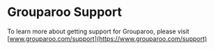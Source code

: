 # Grouparoo Support

To learn more about getting support for Grouparoo, please visit [www.grouparoo.com/support](https://www.grouparoo.com/support)
